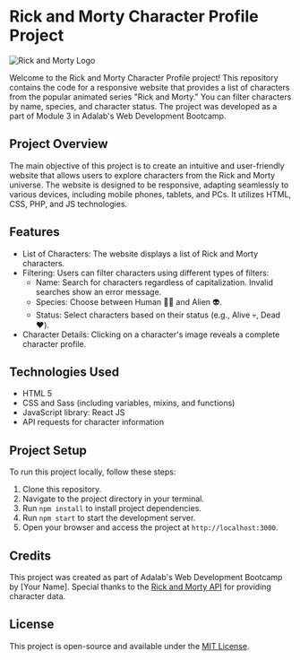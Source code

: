 # Rick and Morty Character Profile Project

![Rick and Morty Logo](https://free4kwallpapers.com/uploads/originals/2021/10/10/-breaking-bad-rick-and-morty-wallpaper.jpg)

Welcome to the Rick and Morty Character Profile project! This repository contains the code for a responsive website that provides a list of characters from the popular animated series "Rick and Morty." You can filter characters by name, species, and character status. The project was developed as a part of Module 3 in Adalab's Web Development Bootcamp.

## Project Overview

The main objective of this project is to create an intuitive and user-friendly website that allows users to explore characters from the Rick and Morty universe. The website is designed to be responsive, adapting seamlessly to various devices, including mobile phones, tablets, and PCs. It utilizes HTML, CSS, PHP, and JS technologies.

## Features

- List of Characters: The website displays a list of Rick and Morty characters.
- Filtering: Users can filter characters using different types of filters:
  - Name: Search for characters regardless of capitalization. Invalid searches show an error message.
  - Species: Choose between Human 👨🏻 and Alien 👽.
  - Status: Select characters based on their status (e.g., Alive 💀, Dead ❤️).
- Character Details: Clicking on a character's image reveals a complete character profile.

## Technologies Used

- HTML 5
- CSS and Sass (including variables, mixins, and functions)
- JavaScript library: React JS
- API requests for character information

## Project Setup

To run this project locally, follow these steps:

1. Clone this repository.
2. Navigate to the project directory in your terminal.
3. Run `npm install` to install project dependencies.
4. Run `npm start` to start the development server.
5. Open your browser and access the project at `http://localhost:3000`.

## Credits

This project was created as part of Adalab's Web Development Bootcamp by [Your Name]. Special thanks to the [Rick and Morty API](https://rickandmortyapi.com/) for providing character data.

## License

This project is open-source and available under the [MIT License](LICENSE).
